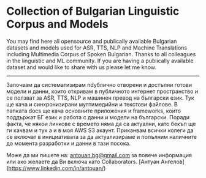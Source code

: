 # Collection of Bulgarian Linguistic Corpus and Models
You may find here all opensource and publically available Bulgarian datasets and models used for ASR, TTS, NLP and Machine Translations including Multimedia Corpus of Spoken Bulgarian. 
Thanks to all colleagues in the linguistic and ML community. 
If you are having a publically available dataset and would like to share with us please let me know. 
__________________________
Започвам да систематизирам пdублично отворени и достъпни готови модели и данни, които откривам в публичното интернет пространство и се ползват за ASR, TTS, NLP и машинен превод на български език. Тук ще кача и синхронизирани мултимедийни и текстови файлове. В папката docs ще кача основните приложения и frameworks, които поддържат БГ език и работа с данни и модели на български. 
Поради факта, че някои линкове с времето няма да са актуални, като бекъп ще ги качвам и тук а и в моя AWS S3 акаунт.
Приканвам всички колеги да се включат в инициативата за да актуализираме и попълним наличните до момента разработки и данни в тази посока.

Може да ми пишете на: antouan.bg@gmail.com за повече информация или ако желаете да Ви включа като Collaborators.
[Антуан Ангелов] (https://www.linkedin.com/in/antouan/)
